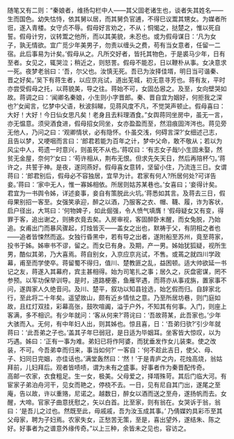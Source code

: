 <!-- { "loadSidebar": true } -->
随笔又有二则：“秦娘者，维扬勾栏中人——其父固老诸生也，谈者失其姓名——生而国色。幼失怙恃，依其舅以居，而其舅负官逋，不得巳议鬻其甥女。为媒者所诳，遂入青楼。女守贞不辱。假母好言劝之，不从；恫愒之，挞楚之，惟以死自誓。假母计穷，议转鬻之他所，而以其美貌，未忍也。或为假母谋日：‘凡为女子，孰无情欲。宜广觅少年美男子，勿责以缠头之费，苟有当女意者，任留一二宿。此后事易为计矣。’假母从之。凡所交好者，皆托其物色，于是裘马少年，日有至者。女见之，辄哭泣；稍近之，则怒詈。假母不能忍，日以鞭朴从事。女决意求一死。夜梦老翁曰：‘吾，尔父也。汝慎无死。吾已为汝择佳壻，明日当可谐秦、晋之好矣。’吴下有蒋生者，以应京兆试，道出芜城，初无意寻芳也。蒋有友，平时亦尝受假母之托，以蒋貌美，导之往。蒋始不可，女固怂惥之。及至，女向壁哭如故。蒋调之曰：‘闻卿名秦娘，小生则小字晋郎。秦、晋自宜为姻好，何拒我之深也?’女闻言，忆梦中父语，秋波斜睇，见蒋风度不凡，不觉哭声顿止。假母喜曰：大好！大好！今日仙女思凡矣！老身且去料理酒食。”女舆蒋同坐房中，虽无一言，亦无愠意。须臾酒食进，假母招女同坐，女亦盈盈而至，然泪痕固涔涔也。蒋见旁无他人，乃问之曰：‘观卿情状，必有隐怀。仆虽交浅，何碍言深?’女细述己志，且告以梦，又哽咽而言曰：‘郎君若能为百年之计，梦中父命，敢不敬从；若以为风尘中人，苟遗一时意兴，则虽死不从也。’蒋叹曰：‘有志女子哉!小生固未娶，然贫无金屋，奈何?’女曰：‘苟许相从，荆布无恨。但求先矢天日，然后再陪杯勺。’蒋许之，共誓于神。是夜，遂同燕好。假母喜女意转，坚留小住，乃流连三日。女谓蒋曰：‘郎君别后，假母必不容独居，宜早为计。君家有何人?所居何处?可详告妾。’蒋曰：‘家中无人，惟一寡姊相依。所居则姑苏某巷也。’女喜曰；‘妾得计矣。君宜为一书舆令姊，详述妾事，妾自有策脱此火坑。’蒋悉如其言。及蒋去三日，假母果别招一客至。女强笑承迎，醉之以酒，乃服客之衣、帽、韈、履，诈为客状，启户径出，大骂曰：‘何物婢子，如此倔强，令人愤气填膺！’假母疑女又有变，得罪于客，追出谢之，则拂衣竟去矣。入房审视，客固醉卧末醒，而女兔脱，乃始追。女甫出门而暴风骤起，灯烛皆灭——盖女之出也，默祷于父，有阴相之者也——追者皆悚然而返。女独行昏黑中，若有导之出者，遂附船至苏州，竟至蒋家，投书于姊。姊审书不谬，留之。而女已有身。及期，产一男。姊始犹狐疑，视所生男，酷似其弟，乃大喜焉。蒋自别女，入京应京兆试，不售。或蔫之就四川学政幕，甫至而学使卒。蒋留蜀不得归，值川、楚教匪之乱，益困顿。适大帅欲延一书记之友，蒋遂入其幕府，宾主甚相得。始为司笔扎之事；居久之，灰盘密谋，罔不参预。以军功保举训导。是时，道路梗塞，鱼雁罕遇，而蒋亦从事戎旃，置家事不问，遂舆家人久绝音问。及川、楚平，叙功以知县铨选，始乞假而归。自辞家北行，至此将二十年矣。遥望故山，颇有近乡情怯之意。乃至所居坊巷，则门庭如故，且红灯双挂，彩幕高张，鼓吹喧阗，溢于户外，不知其有何事。入门，则座上客满，多不相识。有少年就问：‘客从何来?’蒋诧曰：‘吾故蒋某，此吾家也。’少年大骇而入。无何，有中年妇人出，则其姊也。惊且喜，日：‘吾弟归欤?’引少年就蒋曰：‘此吾弟之子也。’盖其子年巳弱冠，是日适为毕姻耳。坐客皆大惊叹，以为巧遇。姊曰：‘正有一事为难。弟妇已将作阿婆，而犹垂发作女儿装束。使之改装，不可。今吾弟幸而归来，事当如何?’ 一客自：‘何不趁此吉日，使父、母、子、妇同日完姻，亦佳话也。’满堂轰然曰：‘然！’于是青庐之内，花烛高烧，翁姑拜前，儿妇拜后。观者皆啧啧，谓为未有之盛事。好事者作为秦晋配传奇。  
高邮一农家，衣食粗足。生一女，极美。父母爱之，择壻殊苛。其后门临大河。有宦家子弟泊舟河干，见女而艳之，停桡不去。一日，见有尼自其门出，遂尾之至庵，告以故，许以重赂，尼诺之。越数日，醉女以酒而送之至舟，遂扬帆而去。女醒，大啼。官家子曲意抚慰之，矢以白首。比至家，则有翁在。女哭诉于翁，翁曰：‘是吾儿之过也。然既至此，毋戚戚，吾为汝玉成其事。’  乃倩媒妁具彩币至其父母家，聘为子妇焉。农家失女，正愁苦无策，至是，喜出望外，遂结朱、陈之好。好事者为之谱意外缘传奇。”以上三种，余皆未之见也，容访之。
      
